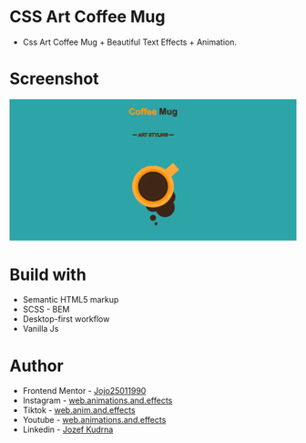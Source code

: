 # CSS Art Coffee Mug

- Css Art Coffee Mug + Beautiful Text Effects + Animation.

# Screenshot

![](./Screenshot%20%20Coffee%20Mug.png)

# Build with

- Semantic HTML5 markup
- SCSS - BEM
- Desktop-first workflow
- Vanilla Js

# Author

- Frontend Mentor - [Jojo25011990](https://www.frontendmentor.io/profile/Jojo25011990)
- Instagram - [web.animations.and.effects](https://www.instagram.com/web.animations.and.effects)
- Tiktok - [web.anim.and.effects](https://www.tiktok.com/@web.anim.and.effects)
- Youtube - [web.animations.and.effects](https://www.youtube.com/@web.animations.and.effects)
- Linkedin - [Jozef Kudrna](https://www.linkedin.com/in/jozef-kudrna-28b580295)
